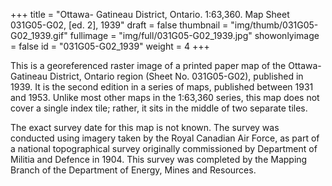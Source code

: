 +++
title = "Ottawa- Gatineau District, Ontario. 1:63,360. Map Sheet 031G05-G02, [ed. 2], 1939"
draft = false
thumbnail = "img/thumb/031G05-G02_1939.gif"
fullimage = "img/full/031G05-G02_1939.jpg"
showonlyimage = false
id = "031G05-G02_1939"
weight = 4
+++

This is a georeferenced raster image of a printed paper map of the Ottawa- Gatineau District, Ontario region (Sheet No. 031G05-G02), published in 1939. It is the second edition in a series of maps, published between 1931 and 1953. Unlike most other maps in the 1:63,360 series, this map does not cover a single index tile; rather, it sits in the middle of two separate tiles.
<!--more-->

The exact survey date for this map is not known. The survey was conducted using imagery taken by the Royal Canadian Air Force, as part of a national topographical survey originally commissioned by Department of Militia and Defence in 1904. This survey was completed by the Mapping Branch of the Department of Energy, Mines and Resources. 

<!-- [View in Scholars GeoPortal](http://geo.scholarsportal.info/#r/details/_uri@=) | [Download original](http://geo.scholarsportal.info/proxy.html?http:__maps.scholarsportal.info/files/images/OpenContent/) -->